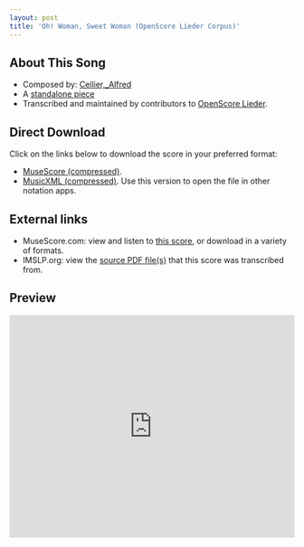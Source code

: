 ```yaml
---
layout: post
title: 'Oh! Woman, Sweet Woman (OpenScore Lieder Corpus)'
---
```


## About This Song

- Composed by: [Cellier,_Alfred](https://fourscoreandmore.org/openscore/lieder/Cellier,_Alfred)
- A [standalone piece](https://fourscoreandmore.org/openscore/lieder/Cellier,_Alfred/_)
- Transcribed and maintained by contributors to [OpenScore Lieder].

[OpenScore Lieder]: https://musescore.com/openscore-lieder-corpus

## Direct Download

Click on the links below to download the score in your preferred format:
- [MuseScore (compressed)](https://github.com/openscore/lieder/blob/main/scores/Cellier,_Alfred/_/Oh!_Woman,_Sweet_Woman/lc6480111.mscz?raw=true).
- [MusicXML (compressed)](https://github.com/openscore/lieder/blob/main/scores/Cellier,_Alfred/_/Oh!_Woman,_Sweet_Woman/lc6480111.mxl?raw=true). Use this version to open the file in other notation apps.

## External links

- MuseScore.com: view and listen to [this score][MuseScore], or download in a variety of formats.
- IMSLP.org: view the [source PDF file(s)][IMSLP] that this score was transcribed from.

[MuseScore]: https://musescore.com/score/6480111
[IMSLP]: https://imslp.org/wiki/Special:ReverseLookup/180626

## Preview

<iframe width="100%" height="394" src="https://musescore.com/openscore-lieder-corpus/scores/6480111/embed" frameborder="0" allowfullscreen allow="autoplay; fullscreen"></iframe>
